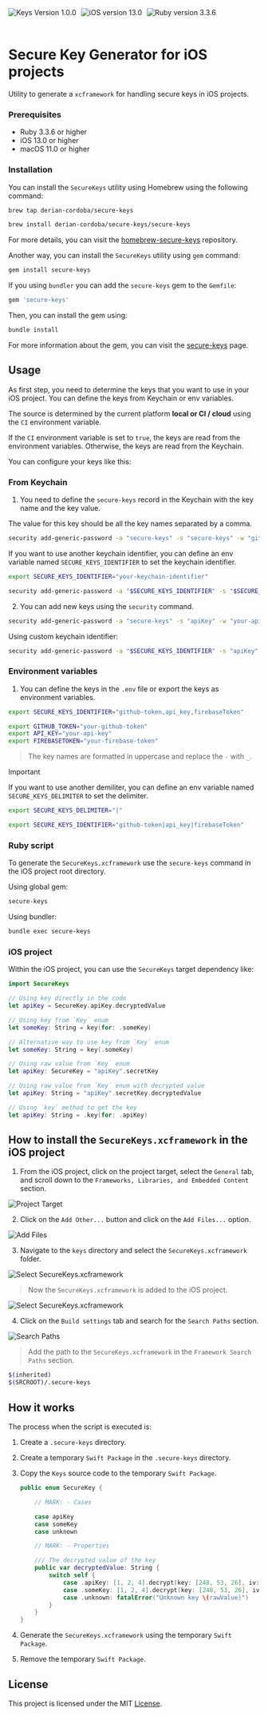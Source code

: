 <div style="display: flex; gap: 10px; padding-bottom: 20px;">
  <img src="https://img.shields.io/badge/version-1.0.0-cyan" alt="Keys Version 1.0.0">

  <img src="https://img.shields.io/badge/iOS-^13.0-blue" alt="iOS version 13.0">

  <img src="https://img.shields.io/badge/Ruby-^3.3.6-red" alt="Ruby version 3.3.6">

</div>

# Secure Key Generator for iOS projects

Utility to generate a `xcframework` for handling secure keys in iOS projects.

### Prerequisites

- Ruby 3.3.6 or higher
- iOS 13.0 or higher
- macOS 11.0 or higher

### Installation

You can install the `SecureKeys` utility using Homebrew using the following command:

```bash
brew tap derian-cordoba/secure-keys

brew install derian-cordoba/secure-keys/secure-keys
```

For more details, you can visit the [homebrew-secure-keys](https://github.com/derian-cordoba/homebrew-secure-keys) repository.

Another way, you can install the `SecureKeys` utility using `gem` command:

```bash
gem install secure-keys
```

If you using `bundler` you can add the `secure-keys` gem to the `Gemfile`:

```ruby
gem 'secure-keys'
```

Then, you can install the gem using:

```bash
bundle install
```

For more information about the gem, you can visit the [secure-keys](https://rubygems.org/gems/secure-keys) page.

## Usage

As first step, you need to determine the keys that you want to use in your iOS project. You can define the keys from Keychain or env variables.

The source is determined by the current platform **local or CI / cloud** using the `CI` environment variable.

If the `CI` environment variable is set to `true`, the keys are read from the environment variables. Otherwise, the keys are read from the Keychain.

You can configure your keys like this:

### From Keychain

1. You need to define the `secure-keys` record in the Keychain with the key name and the key value.

The value for this key should be all the key names separated by a comma.

```bash
security add-generic-password -a "secure-keys" -s "secure-keys" -w "githubToken,apiKey"
```

If you want to use another keychain identifier, you can define an env variable named `SECURE_KEYS_IDENTIFIER` to set the keychain identifier.

```bash
export SECURE_KEYS_IDENTIFIER="your-keychain-identifier"

security add-generic-password -a "$SECURE_KEYS_IDENTIFIER" -s "$SECURE_KEYS_IDENTIFIER" -w "githubToken,apiKey"
```

2. You can add new keys using the `security` command.

```bash
security add-generic-password -a "secure-keys" -s "apiKey" -w "your-api-key"
```

Using custom keychain identifier:

```bash
security add-generic-password -a "$SECURE_KEYS_IDENTIFIER" -s "apiKey" -w "your-api-key"
```

### Environment variables

1. You can define the keys in the `.env` file or export the keys as environment variables.

```bash
export SECURE_KEYS_IDENTIFIER="github-token,api_key,firebaseToken"

export GITHUB_TOKEN="your-github-token"
export API_KEY="your-api-key"
export FIREBASETOKEN="your-firebase-token"
```

> The key names are formatted in uppercase and replace the `-` with `_`.

> [!IMPORTANT]
> If you want to use another demiliter, you can define an env variable named `SECURE_KEYS_DELIMITER` to set the delimiter.

```bash
export SECURE_KEYS_DELIMITER="|"

export SECURE_KEYS_IDENTIFIER="github-token|api_key|firebaseToken"
```

### Ruby script

To generate the `SecureKeys.xcframework` use the `secure-keys` command in the iOS project root directory.

Using global gem:

```bash
secure-keys
```

Using bundler:

```bash
bundle exec secure-keys
```

### iOS project

Within the iOS project, you can use the `SecureKeys` target dependency like:

```swift
import SecureKeys

// Using key directly in the code
let apiKey = SecureKey.apiKey.decryptedValue

// Using key from `Key` enum
let someKey: String = key(for: .someKey)

// Alternative way to use key from `Key` enum
let someKey: String = key(.someKey)

// Using raw value from `Key` enum
let apiKey: SecureKey = "apiKey".secretKey

// Using raw value from `Key` enum with decrypted value
let apiKey: String = "apiKey".secretKey.decryptedValue

// Using `key` method to get the key
let apiKey: String = .key(for: .apiKey)
```

## How to install the `SecureKeys.xcframework` in the iOS project

1. From the iOS project, click on the project target, select the `General` tab, and scroll down to the `Frameworks, Libraries, and Embedded Content` section.

![Project Target](/docs/assets/add-xcframework-to-ios-project/first-step.png)

2. Click on the `Add Other...` button and click on the `Add Files...` option.

![Add Files](/docs/assets/add-xcframework-to-ios-project/second-step.png)

3. Navigate to the `keys` directory and select the `SecureKeys.xcframework` folder.

![Select SecureKeys.xcframework](/docs/assets/add-xcframework-to-ios-project/third-step.png)

> Now the `SecureKeys.xcframework` is added to the iOS project.

![Select SecureKeys.xcframework](/docs/assets/add-xcframework-to-ios-project/third-step-result.png)

4. Click on the `Build settings` tab and search for the `Search Paths` section.

![Search Paths](/docs/assets/add-xcframework-to-ios-project/fourth-step.png)

> Add the path to the `SecureKeys.xcframework` in the `Framework Search Paths` section.

```bash
$(inherited)
$(SRCROOT)/.secure-keys
```

## How it works

The process when the script is executed is:

1. Create a `.secure-keys` directory.
2. Create a temporary `Swift Package` in the `.secure-keys` directory.
3. Copy the `Keys` source code to the temporary `Swift Package`.

   ```swift
   public enum SecureKey {

       // MARK: - Cases

       case apiKey
       case someKey
       case unknown

       // MARK: - Properties

       /// The decrypted value of the key
       public var decryptedValue: String {
           switch self {
               case .apiKey: [1, 2, 4].decrypt(key: [248, 53, 26], iv: [148, 55, 47], tag: [119, 81])
               case .someKey: [1, 2, 4].decrypt(key: [248, 53, 26], iv: [148, 55, 47], tag: [119, 81])
               case .unknown: fatalError("Unknown key \(rawValue)")
           }
       }
   }
   ```

4. Generate the `SecureKeys.xcframework` using the temporary `Swift Package`.
5. Remove the temporary `Swift Package`.

## License

This project is licensed under the MIT [License](LICENSE).
